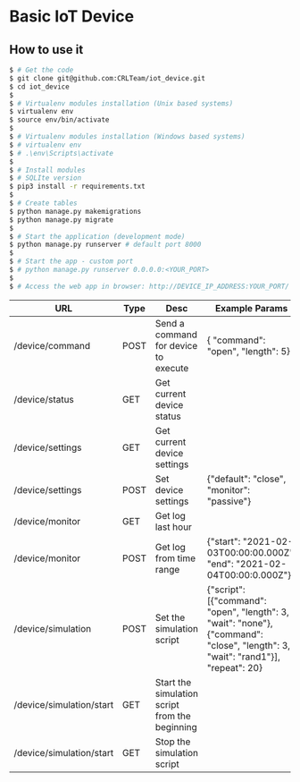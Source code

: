 # Basic IoT Device

## How to use it

```bash
$ # Get the code
$ git clone git@github.com:CRLTeam/iot_device.git
$ cd iot_device
$
$ # Virtualenv modules installation (Unix based systems)
$ virtualenv env
$ source env/bin/activate
$
$ # Virtualenv modules installation (Windows based systems)
$ # virtualenv env
$ # .\env\Scripts\activate
$ 
$ # Install modules
$ # SQLIte version
$ pip3 install -r requirements.txt
$
$ # Create tables
$ python manage.py makemigrations
$ python manage.py migrate
$
$ # Start the application (development mode)
$ python manage.py runserver # default port 8000
$
$ # Start the app - custom port
$ # python manage.py runserver 0.0.0.0:<YOUR_PORT>
$
$ # Access the web app in browser: http://DEVICE_IP_ADDRESS:YOUR_PORT/
```
| URL                      | Type | Desc                                           | Example Params                                               | 
| ------------------------ | ---- | ---------------------------------------------- | ------------------------------------------------------------ | 
| /device/command          | POST | Send a command for device to execute           | { "command": "open", "length": 5}                            | 
| /device/status           | GET  | Get current device status                      |                                                              | 
| /device/settings         | GET  | Get current device settings                    |                                                              | 
| /device/settings         | POST | Set device settings                            | {"default": "close", "monitor": "passive"}                   | 
| /device/monitor          | GET  | Get log last hour                              |                                                              | 
| /device/monitor          | POST | Get log from time range                        | {"start": "2021-02-03T00:00:00.000Z", "end": "2021-02-04T00:00:0.000Z"} |
| /device/simulation       | POST | Set the simulation script                      | {"script": [{"command": "open", "length": 3, "wait": "none"}, {"command": "close", "length": 3, "wait": "rand1"}], "repeat": 20} | 
| /device/simulation/start | GET  | Start the simulation script from the beginning | | 
| /device/simulation/start | GET  | Stop the simulation script                     |                                                              |

​		
